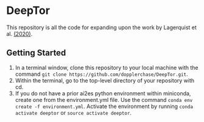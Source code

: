 # DeepTor
This repository is all the code for expanding upon the work by Lagerquist et al. [(2020)](https://journals.ametsoc.org/view/journals/mwre/148/7/mwrD190372.xml).  

## Getting Started
1. In a terminal window, clone this repository to your local machine with the command
`git clone https://github.com/dopplerchase/DeepTor.git`.
2. Within the terminal, go to the top-level directory of your repository with cd.
3. If you do not have a prior ai2es python environment within miniconda, create one from the environment.yml file.
   Use the command `conda env create -f environment.yml`. Activate the environment by running `conda activate deeptor` or 
   `source activate deeptor`.
